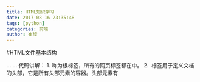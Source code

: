 ```yaml
---
title: HTML知识学习
date: 2017-08-16 23:35:48
tags: [python]
categories: 前端
author: 崔璨
---
```


#HTML文件基本结构
<html>
    <head>...</head>
    <body>...</body>
</html>
代码讲解：
1. <html></html>称为根标签，所有的网页标签都在<html></html>中。
2. <head> 标签用于定义文档的头部，它是所有头部元素的容器。头部元素有<title>、<script>、 <style>、<link>、 <meta>等标签.
3. 在<body>和</body>标签之间的内容是网页的主要内容，如<h1>、<p>、<a>、<img>等网页内容标签.

#head标签
用于描述各种属性，标签，绝大部分在网页中不会实际显示出来

#各种标签及其功能
-<hx>:添加文章标题
	示例：
	<hx>标题文本</hx> (x为1-6)
-<strong>,<em>:强调
	示例：
	<em>需要强调的文本</em> （文本加斜） 
	<strong>需要强调的文本</strong>（文本加粗）
-<q>标签：短文本引用
	示例：
	<q>引用文本</q>
-<blockquote>标签，长文本引用
	示例：
	<blockquote>引用文本</blockquote>



